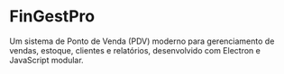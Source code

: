 # FinGestPro
 Um sistema de Ponto de Venda (PDV) moderno para gerenciamento de vendas, estoque, clientes e relatórios, desenvolvido com Electron e JavaScript modular.
